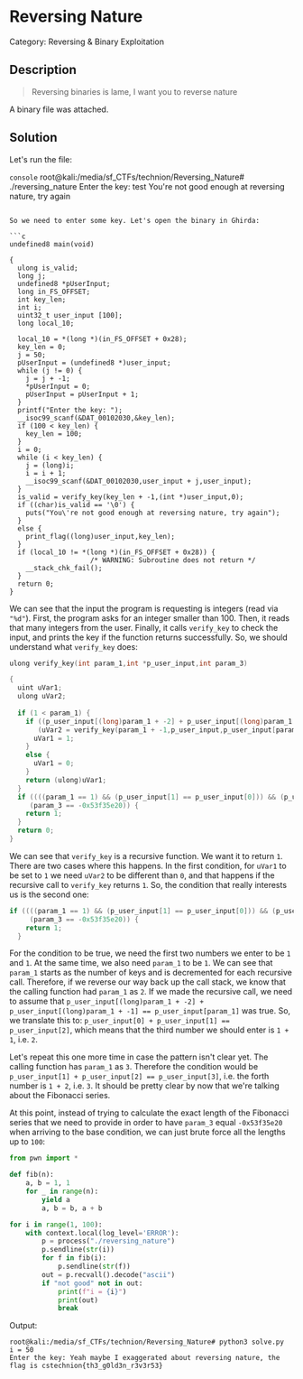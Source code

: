 #  Reversing Nature 
Category: Reversing & Binary Exploitation

## Description
> Reversing binaries is lame, I want you to reverse nature

A binary file was attached.

## Solution

Let's run the file:

```console```
root@kali:/media/sf_CTFs/technion/Reversing_Nature# ./reversing_nature
Enter the key: test
You're not good enough at reversing nature, try again
```

So we need to enter some key. Let's open the binary in Ghirda:

```c
undefined8 main(void)

{
  ulong is_valid;
  long j;
  undefined8 *pUserInput;
  long in_FS_OFFSET;
  int key_len;
  int i;
  uint32_t user_input [100];
  long local_10;
  
  local_10 = *(long *)(in_FS_OFFSET + 0x28);
  key_len = 0;
  j = 50;
  pUserInput = (undefined8 *)user_input;
  while (j != 0) {
    j = j + -1;
    *pUserInput = 0;
    pUserInput = pUserInput + 1;
  }
  printf("Enter the key: ");
  __isoc99_scanf(&DAT_00102030,&key_len);
  if (100 < key_len) {
    key_len = 100;
  }
  i = 0;
  while (i < key_len) {
    j = (long)i;
    i = i + 1;
    __isoc99_scanf(&DAT_00102030,user_input + j,user_input);
  }
  is_valid = verify_key(key_len + -1,(int *)user_input,0);
  if ((char)is_valid == '\0') {
    puts("You\'re not good enough at reversing nature, try again");
  }
  else {
    print_flag((long)user_input,key_len);
  }
  if (local_10 != *(long *)(in_FS_OFFSET + 0x28)) {
                    /* WARNING: Subroutine does not return */
    __stack_chk_fail();
  }
  return 0;
}
```

We can see that the input the program is requesting is integers (read via `"%d"`). First, the program asks for an integer smaller than 100. Then, it reads that many integers from the user. Finally, it calls `verify_key` to check the input, and prints the key if the function returns successfully. So, we should understand what `verify_key` does:

```c
ulong verify_key(int param_1,int *p_user_input,int param_3)

{
  uint uVar1;
  ulong uVar2;
  
  if (1 < param_1) {
    if ((p_user_input[(long)param_1 + -2] + p_user_input[(long)param_1 + -1] == p_user_input[param_1]) &&
       (uVar2 = verify_key(param_1 + -1,p_user_input,p_user_input[param_1] + param_3), (char)uVar2 != '\0')) {
      uVar1 = 1;
    }
    else {
      uVar1 = 0;
    }
    return (ulong)uVar1;
  }
  if ((((param_1 == 1) && (p_user_input[1] == p_user_input[0])) && (p_user_input[1] == 1)) &&
     (param_3 == -0x53f35e20)) {
    return 1;
  }
  return 0;
}
```

We can see that `verify_key` is a recursive function. We want it to return `1`. There are two cases where this happens. In the first condition, for `uVar1` to be set to `1` we need `uVar2` to be different than `0`, and that happens if the recursive call to `verify_key` returns `1`. So, the condition that really interests us is the second one:

```c
if ((((param_1 == 1) && (p_user_input[1] == p_user_input[0])) && (p_user_input[1] == 1)) &&
     (param_3 == -0x53f35e20)) {
    return 1;
  }
```

For the condition to be true, we need the first two numbers we enter to be `1` and `1`. At the same time, we also need `param_1` to be `1`. We can see that `param_1` starts as the number of keys and is decremented for each recursive call. Therefore, if we reverse our way back up the call stack, we know that the calling function had `param_1` as `2`. If we made the recursive call, we need to assume that `p_user_input[(long)param_1 + -2] + p_user_input[(long)param_1 + -1] == p_user_input[param_1]` was true. So, we translate this to: `p_user_input[0] + p_user_input[1] == p_user_input[2]`, which means that the third number we should enter is `1 + 1`, i.e. `2`.

Let's repeat this one more time in case the pattern isn't clear yet. The calling function has `param_1` as `3`. Therefore the condition would be `p_user_input[1] + p_user_input[2] == p_user_input[3]`, i.e. the forth number is `1 + 2`, i.e. `3`. It should be pretty clear by now that we're talking about the Fibonacci series.

At this point, instead of trying to calculate the exact length of the Fibonacci series that we need to provide in order to have `param_3` equal `-0x53f35e20` when arriving to the base condition, we can just brute force all the lengths up to `100`:

```python
from pwn import *

def fib(n):
    a, b = 1, 1
    for _ in range(n):
        yield a
        a, b = b, a + b

for i in range(1, 100):
    with context.local(log_level='ERROR'): 
        p = process("./reversing_nature")
        p.sendline(str(i))
        for f in fib(i):
            p.sendline(str(f))
        out = p.recvall().decode("ascii")
        if "not good" not in out:
            print(f"i = {i}")
            print(out)
            break
```

Output:
```console
root@kali:/media/sf_CTFs/technion/Reversing_Nature# python3 solve.py
i = 50
Enter the key: Yeah maybe I exaggerated about reversing nature, the flag is cstechnion{th3_g0ld3n_r3v3r53}
```